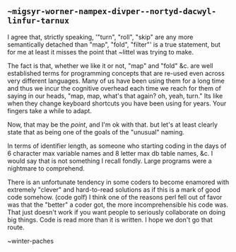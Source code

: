 ## `~migsyr-worner-nampex-divper--nortyd-dacwyl-linfur-tarnux`
I agree that, strictly speaking, '"turn", "roll", "skip" are any more semantically detached than "map", "fold", "filter"' is a true statement, but for me at least it misses the point that ~littel was trying to make.

The fact is that, whether we like it or not, "map" and "fold" &c. are well established terms for programming concepts that are re-used even across very different languages. Many of us have been using them for a long time and thus we incur the cognitive overhead each time we reach for them of saying in our heads, "map, map, what's that again? oh, yeah, turn." Its like when they change keyboard shortcuts you have been using for years. Your fingers take a while to adapt.

Now, that may be the *point*, and I'm ok with that. but let's at least clearly state that as being one of the goals of the "unusual" naming.

In terms of identifier length, as someone who starting coding in the days of 6 character max variable names and 8 letter max db table names, &c. I would say that is not something I recall fondly. Large programs were a nightmare to comprehend.

There is an unfortunate tendency in some coders to become enamored with extremely "clever" and hard-to-read solutions as if this is a mark of good code somehow. (code golf) I think one of the reasons perl fell out of favor was that the "better" a coder got, the more incomprehensible his code was. That just doesn't work if you want people to seriously collaborate on doing big things. Code is read more than it is written. I hope we don't go that route.
 
~winter-paches
